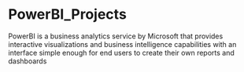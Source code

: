 # PowerBI_Projects
PowerBI is a business analytics service by Microsoft that provides interactive visualizations and business intelligence capabilities with an interface simple enough for end users to create their own reports and dashboards
